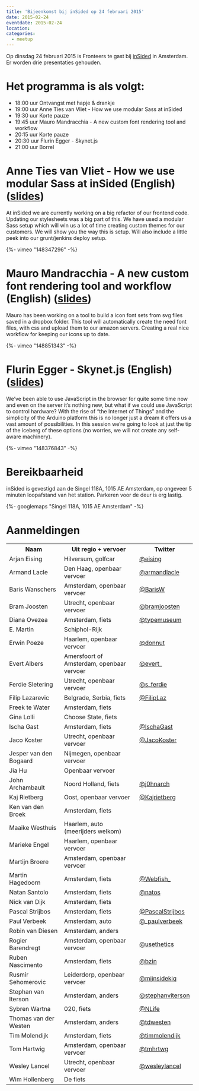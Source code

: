 ```yaml
---
title: 'Bijeenkomst bij inSided op 24 februari 2015'
date: 2015-02-24
eventdate: 2015-02-24
location:
categories:
  - meetup
---
```


Op dinsdag 24 februari 2015 is Fronteers te gast bij [inSided](http://www.insided.com) in Amsterdam. Er worden drie presentaties gehouden.

# Het programma is als volgt:

- 18:00 uur Ontvangst met hapje & drankje
- 19:00 uur Anne Ties van Vliet - How we use modular Sass at inSided
- 19:30 uur Korte pauze
- 19:45 uur Mauro Mandracchia - A new custom font rendering tool and workflow
- 20:15 uur Korte pauze
- 20:30 uur Flurin Egger - Skynet.js
- 21:00 uur Borrel

# Anne Ties van Vliet - How we use modular Sass at inSided (English) ([slides](http://anneties.github.io/ins-presentation/))

At inSided we are currently working on a big refactor of our frontend code. Updating our stylesheets was a big part of this. We have used a modular Sass setup which will win us a lot of time creating custom themes for our customers. We will show you the way this is setup. Will also include a little peek into our grunt/jenkins deploy setup.

{%- vimeo "148347296" -%}

# Mauro Mandracchia - A new custom font rendering tool and workflow (English) ([slides](http://m3kh.github.io/FontFabrique-workflow-story/))

Mauro has been working on a tool to build a icon font sets from svg files saved in a dropbox folder. This tool will automatically create the need font files, with css and upload them to our amazon servers. Creating a real nice workflow for keeping our icons up to date.

{%- vimeo "148851343" -%}

# Flurin Egger - Skynet.js (English) ([slides](http://skynetjs.talks.flurin.nl/#/))

We’ve been able to use JavaScript in the browser for quite some time now and even on the server it’s nothing new, but what if we could use JavaScript to control hardware? With the rise of “the Internet of Things” and the simplicity of the Arduino platform this is no longer just a dream it offers us a vast amount of possibilities. In this session we’re going to look at just the tip of the iceberg of these options (no worries, we will not create any self-aware machinery).

{%- vimeo "148376843" -%}

# Bereikbaarheid

inSided is gevestigd aan de Singel 118A, 1015 AE Amsterdam, op ongeveer 5 minuten loopafstand van het station. Parkeren voor de deur is erg lastig.

{%- googlemaps "Singel 118A, 1015 AE Amsterdam" -%}

# Aanmeldingen

<table>
<tr>
<th>Naam</th>
<th>Uit regio + vervoer</th>
<th>Twitter</th>
</tr>
<tr>
<td>Arjan Eising</td>
<td>Hilversum, golfcar</td>
<td><a href="https://twitter.com/eising" rel="nofollow">@eising</a></td>
</tr>
<tr>
<td>Armand Lacle </td>
<td>Den Haag, openbaar vervoer</td>
<td><a href="https://twitter.com/armandlacle" rel="nofollow">@armandlacle</a></td>
</tr>
<tr>
<td>Baris Wanschers</td>
<td>Amsterdam, openbaar vervoer</td>
<td><a href="https://twitter.com/BarisW" rel="nofollow">@BarisW</a></td>
</tr>
<tr>
<td>Bram Joosten</td>
<td>Utrecht, openbaar vervoer</td>
<td><a href="https://twitter.com/bramjoosten" rel="nofollow">@bramjoosten</a></td>
</tr>
<tr>
<td>Diana Ovezea</td>
<td>Amsterdam, fiets</td>
<td><a href="https://twitter.com/typemuseum" rel="nofollow">@typemuseum</a></td>
</tr>
<tr>
<td>E. Martin</td>
<td>Schiphol-Rijk</td>
<td></td>
</tr>
<tr>
<td>Erwin Poeze</td>
<td>Haarlem, openbaar vervoer</td>
<td><a href="https://twitter.com/donnut" rel="nofollow">@donnut</a></td>
</tr>
<tr>
<td>Evert Albers</td>
<td>Amersfoort of Amsterdam, openbaar vervoer</td>
<td><a href="https://twitter.com/evert_" rel="nofollow">@evert_</a></td>
</tr>
<tr>
<td>Ferdie Sletering</td>
<td>Utrecht, openbaar vervoer</td>
<td><a href="https://twitter.com/s_ferdie" rel="nofollow">@s_ferdie</a></td>
</tr>
<tr>
<td>Filip Lazarevic</td>
<td>Belgrade, Serbia, fiets</td>
<td><a href="https://twitter.com/FilipLaz" rel="nofollow">@FilipLaz</a></td>
</tr>
<tr>
<td>Freek te Water</td>
<td>Amsterdam, fiets</td>
<td></td>
</tr>
<tr>
<td>Gina Lolli</td>
<td>Choose State, fiets</td>
<td></td>
</tr>
<tr>
<td>Ischa Gast</td>
<td>Amsterdam, fiets</td>
<td><a href="https://twitter.com/IschaGast" rel="nofollow">@IschaGast</a></td>
</tr>
<tr>
<td>Jaco Koster</td>
<td>Utrecht, openbaar vervoer</td>
<td><a href="https://twitter.com/JacoKoster" rel="nofollow">@JacoKoster</a></td>
</tr>
<tr>
<td>Jesper van den Bogaard</td>
<td>Nijmegen, openbaar vervoer</td>
<td></td>
</tr>
<tr>
<td>Jia Hu</td>
<td>Openbaar vervoer</td>
<td></td>
</tr>
<tr>
<td>John Archambault</td>
<td>Noord Holland, fiets</td>
<td><a href="https://twitter.com/j0hnarch" rel="nofollow">@j0hnarch</a></td>
</tr>
<tr>
<td>Kaj Rietberg</td>
<td>Oost, openbaar vervoer</td>
<td><a href="https://twitter.com/Kajrietberg" rel="nofollow">@Kajrietberg</a></td>
</tr>
<tr>
<td>Ken van den Broek</td>
<td>Amsterdam, fiets</td>
<td></td>
</tr>
<tr>
<td>Maaike Westhuis</td>
<td>Haarlem, auto (meerijders welkom)</td>
<td></td>
</tr>
<tr>
<td>Marieke Engel</td>
<td>Haarlem, openbaar vervoer</td>
<td></td>
</tr>
<tr>
<td>Martijn Broere</td>
<td>Amsterdam, openbaar vervoer</td>
<td></td>
</tr>
<tr>
<td>Martin Hagedoorn</td>
<td>Amsterdam, fiets</td>
<td><a href="https://twitter.com/Webfish_" rel="nofollow">@Webfish_</a></td>
</tr>
<tr>
<td>Natan Santolo</td>
<td>Amsterdam, fiets</td>
<td><a href="https://twitter.com/natos" rel="nofollow">@natos</a></td>
</tr>
<tr>
<td>Nick van Dijk</td>
<td>Amsterdam, fiets</td>
<td></td>
</tr>
<tr>
<td>Pascal Strijbos</td>
<td>Amsterdam, fiets</td>
<td><a href="https://twitter.com/PascalStrijbos" rel="nofollow">@PascalStrijbos</a></td>
</tr>
<tr>
<td>Paul Verbeek</td>
<td>Amsterdam, auto</td>
<td><a href="https://twitter.com/_paulverbeek" rel="nofollow">@_paulverbeek</a></td>
</tr>
<tr>
<td>Robin van Diesen</td>
<td>Amsterdam, anders</td>
<td></td>
</tr>
<tr>
<td>Rogier Barendregt</td>
<td>Amsterdam, openbaar vervoer</td>
<td><a href="https://twitter.com/usethetics" rel="nofollow">@usethetics</a></td>
</tr>
<tr>
<td>Ruben Nascimento</td>
<td>Amsterdam, fiets</td>
<td><a href="https://twitter.com/bzin" rel="nofollow">@bzin</a></td>
</tr>
<tr>
<td>Rusmir Sehomerovic</td>
<td>Leiderdorp, openbaar vervoer</td>
<td><a href="https://twitter.com/mijnsidekiq" rel="nofollow">@mijnsidekiq</a></td>
</tr>
<tr>
<td>Stephan van Iterson</td>
<td>Amsterdam, anders</td>
<td><a href="https://twitter.com/stephanviterson" rel="nofollow">@stephanviterson</a></td>
</tr>
<tr>
<td>Sybren Wartna</td>
<td>020, fiets</td>
<td><a href="https://twitter.com/NLife" rel="nofollow">@NLife</a></td>
</tr>
<tr>
<td>Thomas van der Westen</td>
<td>Amsterdam, anders</td>
<td><a href="https://twitter.com/tdwesten" rel="nofollow">@tdwesten</a></td>
</tr>
<tr>
<td>Tim Molendijk</td>
<td>Amsterdam, fiets</td>
<td><a href="https://twitter.com/timmolendijk" rel="nofollow">@timmolendijk</a></td>
</tr>
<tr>
<td>Tom Hartwig</td>
<td>Amsterdam, openbaar vervoer</td>
<td><a href="https://twitter.com/tmhrtwg" rel="nofollow">@tmhrtwg</a></td>
</tr>
<tr>
<td>Wesley Lancel</td>
<td>Utrecht, openbaar vervoer</td>
<td><a href="https://twitter.com/wesleylancel" rel="nofollow">@wesleylancel</a></td>
</tr>
<tr>
<td>Wim Hollenberg</td>
<td>De fiets</td>
<td></td>
</tr>
</table>
